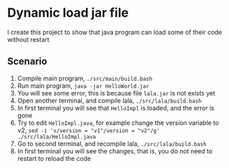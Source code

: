 # Dynamic load jar file
I create this project to show that java program can load some of their code without restart

## Scenario

1. Compile main program, `./src/main/build.bash`
2. Run main program, `java -jar HelloWorld.jar`
3. You will see some error, this is because file `lala.jar` is not exists yet
4. Open another terminal, and compile lala, `./src/lala/build.bash`
5. In first terminal you will see that `HelloImpl` is loaded, and the error is gone
6. Try to edit `HelloImpl.java`, for example change the version variable to v2, `sed -i 's/version = "v1"/version = "v2"/g' ./src/lala/HelloImpl.java`
7. Go to second terminal, and recompile lala, `./src/lala/build.bash`
8. In first terminal you will see the changes, that is, you do not need to restart to reload the code
